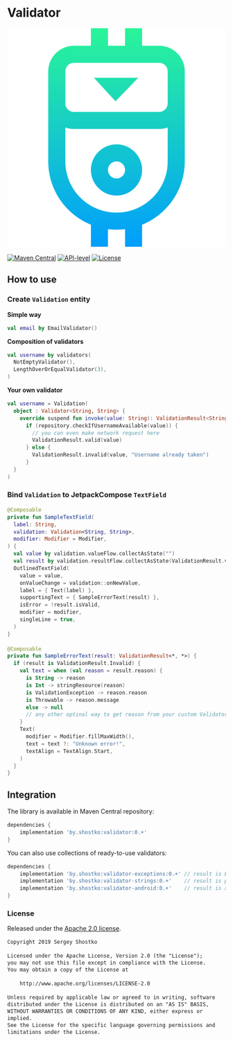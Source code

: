 # Validator

![Foreman Logo](/assets/play-store.png)

[![Maven Central](https://img.shields.io/maven-central/v/by.shostko/validator?style=flat)](#integration) [![API-level](https://img.shields.io/badge/API-21+-blue?style=flat&logo=android)](https://source.android.com/setup/start/build-numbers) [![License](https://img.shields.io/badge/license-Apach%202.0-green?style=flat)](#license)

## How to use

### Create `Validation` entity

**Simple way**
```kotlin  
val email by EmailValidator()  
```  

**Composition of validators**
```kotlin  
val username by validators(  
  NotEmptyValidator(),
  LengthOverOrEqualValidator(3), 
)
```  

**Your own validator**
```kotlin  
val username = Validation(
  object : Validator<String, String> {  
    override suspend fun invoke(value: String): ValidationResult<String, String> =
      if (repository.checkIfUsernameAvailable(value)) {
        // you can even make network request here
        ValidationResult.valid(value)  
      } else {  
        ValidationResult.invalid(value, "Username already taken")  
      }  
  }
)
```  

### Bind `Validation` to JetpackCompose `TextField`
```kotlin    
@Composable  
private fun SampleTextField(  
  label: String,  
  validation: Validation<String, String>,  
  modifier: Modifier = Modifier,  
) {  
  val value by validation.valueFlow.collectAsState("")  
  val result by validation.resultFlow.collectAsState(ValidationResult.valid(""))  
  OutlinedTextField(  
    value = value,
    onValueChange = validation::onNewValue,
    label = { Text(label) },
    supportingText = { SampleErrorText(result) },
    isError = !result.isValid,
    modifier = modifier,
    singleLine = true,
  )  
}  
  
@Composable  
private fun SampleErrorText(result: ValidationResult<*, *>) {  
  if (result is ValidationResult.Invalid) {  
    val text = when (val reason = result.reason) {  
      is String -> reason  
      is Int -> stringResource(reason)  
      is ValidationException -> reason.reason  
      is Throwable -> reason.message  
      else -> null
      // any other optinal way to get reason from your custom Validator 
    }
    Text(  
      modifier = Modifier.fillMaxWidth(),  
      text = text ?: "Unknown error!",  
      textAlign = TextAlign.Start,  
    )  
  }
}
```

## Integration

The library is available in Maven Central repository:
```gradle
dependencies {
    implementation 'by.shostko:validator:0.+'
}
```

You can also use collections of ready-to-use validators:
```gradle
dependencies {
    implementation 'by.shostko:validator-exceptions:0.+' // result is Exception
    implementation 'by.shostko:validator-strings:0.+'    // result is pure String
    implementation 'by.shostko:validator-android:0.+'    // result is android resource id (Int) 
}
```

### License

Released under the [Apache 2.0 license](LICENSE).

```
Copyright 2019 Sergey Shostko

Licensed under the Apache License, Version 2.0 (the "License");
you may not use this file except in compliance with the License.
You may obtain a copy of the License at

    http://www.apache.org/licenses/LICENSE-2.0

Unless required by applicable law or agreed to in writing, software
distributed under the License is distributed on an "AS IS" BASIS,
WITHOUT WARRANTIES OR CONDITIONS OF ANY KIND, either express or implied.
See the License for the specific language governing permissions and
limitations under the License.
```
